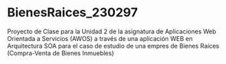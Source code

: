 # BienesRaices_230297
Proyecto de Clase para la Unidad 2 de la asignatura de Aplicaciones Web Orientada a Servicios (AWOS)  a través de una aplicación WEB en Arquitectura SOA para el caso de estudio de una empres de Bienes Raíces (Compra-Venta de Bienes Inmuebles)
